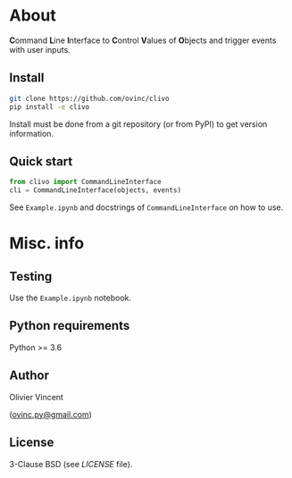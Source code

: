 About
=====

**C**ommand **L**ine **I**nterface to **C**ontrol **V**alues of **O**bjects and trigger events with user inputs.

Install
-------

```bash
git clone https://github.com/ovinc/clivo
pip install -e clivo
```

Install must be done from a git repository (or from PyPI) to get version information.

Quick start
-----------

```python
from clivo import CommandLineInterface
cli = CommandLineInterface(objects, events)
```

See `Example.ipynb` and docstrings of `CommandLineInterface` on how to use.


Misc. info
==========

Testing
-------

Use the `Example.ipynb` notebook.


Python requirements
-------------------

Python >= 3.6

Author
------

Olivier Vincent

(ovinc.py@gmail.com)

License
-------

3-Clause BSD (see *LICENSE* file).
